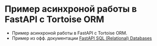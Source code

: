 # Пример асинхроной работы в FastAPI с Tortoise ORM

- Пример асинхроной работы в FastAPI с Tortoise ORM.
- Пример из офф. документации [FastAPI SQL (Relational) Databases](https://fastapi.tiangolo.com/tutorial/sql-databases/)